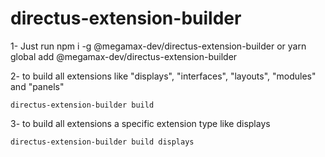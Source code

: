 # directus-extension-builder

1- Just run npm i -g @megamax-dev/directus-extension-builder or yarn global add @megamax-dev/directus-extension-builder


2- to build all extensions like "displays", "interfaces", "layouts", "modules" and "panels"

```
directus-extension-builder build
```

3- to build all extensions a specific extension type like displays

```
directus-extension-builder build displays
```
